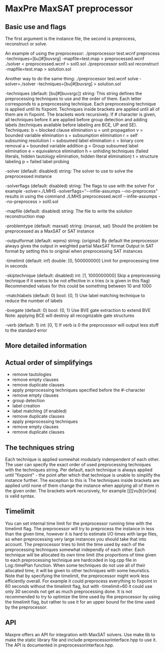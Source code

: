 # MaxPre MaxSAT preprocessor


## Basic use and flags

The first argument is the instance file, the second is preprocess, reconstruct or solve.

An example of using the preprocessor:
	./preprocessor test.wcnf preprocess -techniques=[bu]#[buvsrg] -mapfile=test.map > preprocessed.wcnf
	./solver < preprocessed.wcnf > sol0.sol
	./preprocessor sol0.sol reconstruct -mapfile=test.map > solution.sol

Another way to do the same thing:
	./preprocessor test.wcnf solve -solver=./solver -techniques=[bu]#[buvsrg] > solution.sol

-techniques (default: [bu]#[buvsrgc])
	string:
	This string defines the preprocessing techniques to use and the order of them.
	Each letter corresponds to a preprocessing technique. Each preprocessing technique is applied until its fixpoint.
	Techniques inside brackets are applied until all of them are in fixpoint. The brackets work recursively. 
	If # character is given, all techniques before it are applied before group detection and adding labels (techniques available before labeling are BCE, UP and SE).
	Techniques:
	b = blocked clause elimination
	u = unit propagation
	v = bounded variable elimination
	s = subsumption elimination
	r = self subsuming resolution
	l = subsumed label elimination
	c = binary core removal
	a = bounded variable addition
	g = Group subsumed label elimination
	e = equivalence elimination
	h = unhiding techniques (failed literals, hidden tautology elimination, hidden literal elimination)
	t = structure labeling
	p = failed label probing

-solver (default: disabled)
	string:
	The solver to use to solve the preprocessed instance

-solverflags (default: disabled)
	string:
	The flags to use with the solver
	For example -solver=./LMHS -solverflags="--infile-assumps --no-preprocess" results in using the command ./LMHS preprocessed.wcnf --infile-assumps --no-preprocess > sol0.sol

-mapfile (default: disabled)
	string:
	The file to write the solution reconstruction map

-problemtype (default: maxsat)
	string: {maxsat, sat}
	Should the problem be preprocessed as a MaxSAT or SAT instance

-outputformat (default: wpms)
	string: {original}
	By default the preprocessor always gives the output in weighted partial MaxSAT format
	Output in SAT format by setting this to original when preprocessing SAT instances

-timelimit (default: inf)
	double: [0, 500000000]
	Limit for preprocessing time in seconds

-skiptechnique (default: disabled)
	int: [1, 1000000000]
	Skip a preprocessing technique if it seems to be not effective in x tries (x is given in this flag)
	Recommended values for this could be something between 10 and 1000

-matchlabels (default: 0)
	bool: {0, 1}
	Use label matching technique to reduce the number of labels

-bvegate (default: 0)
	bool: {0, 1}
	Use BVE gate extraction to extend BVE
	Note: applying BCE will destroy all recognizable gate structures

-verb (default: 1)
	int: [0, 1]
	If verb is 0 the preprocessor will output less stuff to the standard error


## More detailed information

## Actual order of simplifyings

* remove tautologies
* remove empty clauses
* remove duplicate clauses
* apply preprocessing techniques specified before the #-character
* remove empty clauses
* group detection
* label creation
* label matching (if enabled)
* remove duplicate clauses
* apply preprocessing techniques
* remove empty clauses
* remove duplicate clauses

## The techniques string

Each technique is applied somewhat modularly indenpendent of each other. The user
can specify the exact order of used preprocessing techniques with the techniques string.
Per default, each technique is always applied until "fixpoint" - the point after which that 
technique is unable to simplify the instance further. The exception to this is 
The techniques inside brackets are applied
until none of them change the instance when applying all of them in the given order.
The brackets work recursively, for example [[[[vu]b]sr]ea] is valid syntax.

## Timelimit

You can set internal time limit for the preprocessor running time with the timelimit flag.
The preprocessor will try to preprocess the instance in less than the given time,
however it is hard to estimate I/O times with large files, so when preprocessing very
large instances you should take that into account. The preprocessor tries to limit
the time used by each of the preprocessing techniques somewhat independly of each other.
Each technique will be allocated its own time limit (the proportions of time given
to each preprocessing technique are hardcoded in log.cpp file in Log::timePlan
function. When some techniques do not use all of their allocated time, it will be
given to other techniques with some heuristics. Note that by specifying the timelimit,
the preprocessor might work less efficiently overall. For example it could preprocess
everything to fixpoint in 60 seconds without the timelimit flag, but with -timelimit=60
it could use only 30 seconds not get as much preprocessing done. It is not recommended
to try to optimize the time used by the preprocessor by using the timelimit flag, but
rather to use it for an upper bound for the time used by the preprocessor.

## API

Maxpre offers an API for integration with MaxSAT solvers. Use make lib to make
the static library file and include preprocessorinterface.hpp to use it. The API
is documented in preprocessorinterface.hpp.